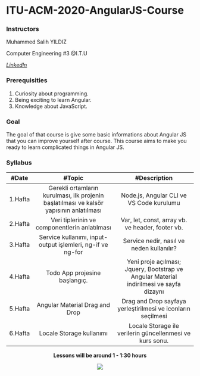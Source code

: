 # ITU-ACM-2020-AngularJS-Course

### Instructors

Muhammed Salih YILDIZ

Computer Engineering #3 @I.T.U

[*LinkedIn*](https://www.linkedin.com/in/muhammed-salih-y%C4%B1ld%C4%B1z-b51991174/)



### Prerequisities
1. Curiosity about programming.
2. Being exciting to learn Angular.
3. Knowledge about JavaScript.


### Goal

The goal of that course is give some basic informations about Angular JS that you can improve yourself after course. This course aims to make you ready to learn complicated things in Angular JS.

### Syllabus

|  #Date |  #Topic  | #Description  |
| :------------: | :------------: | :------------: |
| 1.Hafta | Gerekli ortamların kurulması, ilk  projenin başlatılması ve kalsör yapısının anlatılması  | Node.js, Angular CLI ve VS Code kurulumu |
| 2.Hafta | Veri tiplerinin ve componentlerin anlatılması |  Var, let, const, array vb. ve header, footer vb.  |
| 3.Hafta | Service kullanımı, input-output işlemleri, ng-if ve ng-for  | Service nedir, nasıl ve neden kullanılır?   |
| 4.Hafta | Todo App projesine başlangıç. |  Yeni proje açılması; Jquery, Bootstrap ve Angular Material indirilmesi ve sayfa dizaynı |
| 5.Hafta | Angular Material Drag and Drop |  Drag and Drop sayfaya yerleştirilmesi ve iconların seçilmesi |
| 6.Hafta | Locale Storage kullanımı | Locale Storage ile verilerin güncellenmesi ve kurs sonu. |




<p align="center"><b>Lessons will be around 1 - 1:30 hours</b></p>






<p align="center">
  <a href="//ituacm.com" target="_blank">
    <img src="https://ituacm.com/wp-content/uploads/2017/08/itu-logo.png">
  </a>
</p>
